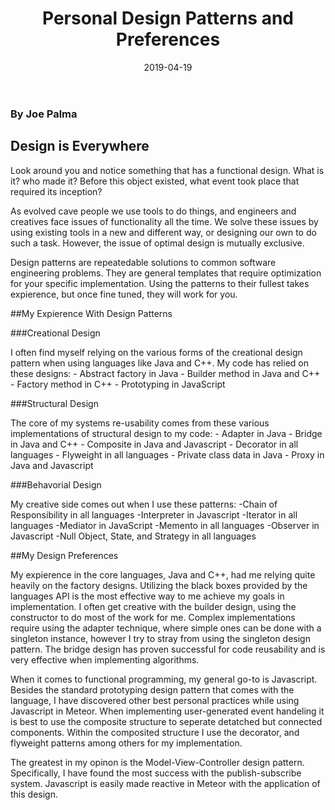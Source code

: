 ﻿---
layout: essay
type: essay
title: Personal Design Patterns and Preferences
date: 2019-04-19
labels:
  - Factory Design
  - MVC Design
---

### **By Joe Palma**

## Design is Everywhere

Look around you and notice something that has a functional design. What is it? who made it? Before this object existed, what event took place that required its inception? 

As evolved cave people we use tools to do things, and engineers and creatives face issues of functionality all the time. We solve these issues by using existing tools in a new and different way, or designing our own to do such a task. However, the issue of optimal design is mutually exclusive.

Design patterns are repeatedable solutions to common software engineering problems. They are general templates that require optimization for your specific implementation. Using the patterns to their fullest takes expierence, but once fine tuned, they will work for you.

##My Expierence With Design Patterns

###Creational Design

I often find myself relying on the various forms of the creational design pattern when using languages like Java and C++. My code has relied on these designs:
    - Abstract factory in Java
    - Builder method in Java and C++
    - Factory method in C++
    - Prototyping in JavaScript

###Structural Design

The core of my systems re-usability comes from these various implementations of structural design to my code:
    - Adapter in Java
    - Bridge in Java and C++
    - Composite in Java and Javascript
    - Decorator in all languages
    - Flyweight in all languages
    - Private class data in Java
    - Proxy in Java and Javascript

###Behavorial Design

My creative side comes out when I use these patterns:
    -Chain of Responsibility in all languages
    -Interpreter in Javascript
    -Iterator in all languages
    -Mediator in JavaScript
    -Memento in all languages
    -Observer in Javascript
    -Null Object, State, and Strategy in all languages

##My Design Preferences

My expierence in the core languages, Java and C++, had me relying quite heavily on the factory designs. Utilizing the black boxes provided by the languages API is the most effective way to me achieve my goals in implementation. I often get creative with the builder design, using the constructor to do most of the work for me. Complex implementations require using the adapter technique, where simple ones can be done with a singleton instance, however I try to stray from using the singleton design pattern. The bridge design has proven successful for code reusability and is very effective when implementing algorithms.

When it comes to functional programming, my general go-to is Javascript. Besides the standard prototyping design pattern that comes with the language, I have discovered other best personal practices while using Javascript in Meteor. When implementing user-generated event handeling it is best to use the composite structure to seperate detatched but connected components. Within the composited structure I use the decorator, and flyweight patterns among others for my implementation.

The greatest in my opinon is the Model-View-Controller design pattern. Specifically, I have found the most success with the publish-subscribe system. Javascript is easily made reactive in Meteor with the application of this design. 

